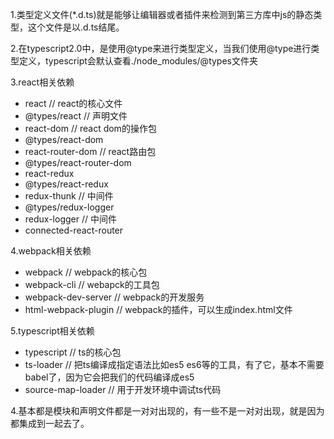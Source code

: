 1.类型定义文件(*.d.ts)就是能够让编辑器或者插件来检测到第三方库中js的静态类型，这个文件是以.d.ts结尾。

2.在typescript2.0中，是使用@type来进行类型定义，当我们使用@type进行类型定义，typescript会默认查看./node_modules/@types文件夹

3.react相关依赖
- react // react的核心文件
- @types/react // 声明文件
- react-dom // react dom的操作包
- @types/react-dom 
- react-router-dom // react路由包
- @types/react-router-dom
- react-redux
- @types/react-redux
- redux-thunk  // 中间件
- @types/redux-logger
- redux-logger // 中间件
- connected-react-router

4.webpack相关依赖
- webpack // webpack的核心包
- webpack-cli // webapck的工具包
- webpack-dev-server // webpack的开发服务
- html-webpack-plugin // webpack的插件，可以生成index.html文件

5.typescript相关依赖
- typescript // ts的核心包
- ts-loader // 把ts编译成指定语法比如es5 es6等的工具，有了它，基本不需要babel了，因为它会把我们的代码编译成es5
- source-map-loader // 用于开发环境中调试ts代码

4.基本都是模块和声明文件都是一对对出现的，有一些不是一对对出现，就是因为都集成到一起去了。

  
